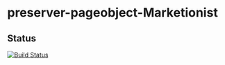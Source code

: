 # preserver-pageobject-Marketionist

## Status
[![Build Status](https://travis-ci.org/StartITProtractorJS/preserver-pageobject-Marketionist.svg?branch=master)](https://travis-ci.org/StartITProtractorJS/preserver-pageobject-Marketionist)
